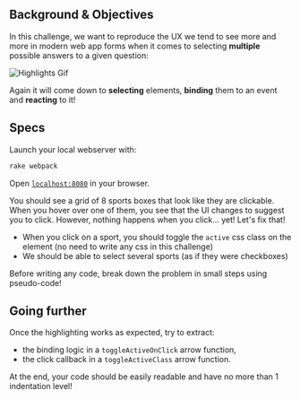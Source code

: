 ## Background & Objectives

In this challenge, we want to reproduce the UX we tend to see more and more in modern web app forms when it comes to selecting **multiple** possible answers to a given question:

![Highlights Gif](https://raw.githubusercontent.com/lewagon/fullstack-images/master/frontend/highlights.gif)

Again it will come down to **selecting** elements, **binding** them to an event and **reacting** to it!

## Specs

Launch your local webserver with:

```bash
rake webpack
```

Open [`localhost:8080`](http://localhost:8080) in your browser.

You should see a grid of 8 sports boxes that look like they are clickable. When you hover over one of them, you see that the UI changes to suggest you to click. However, nothing happens when you click... yet! Let's fix that!

- When you click on a sport, you should toggle the `active` css class on the element (no need to write any css in this challenge)
- We should be able to select several sports (as if they were checkboxes)

Before writing any code, break down the problem in small steps using pseudo-code!

## Going further

Once the highlighting works as expected, try to extract:
- the binding logic in a `toggleActiveOnClick` arrow function,
- the click callback in a `toggleActiveClass` arrow function.

At the end, your code should be easily readable and have no more than 1 indentation level!
